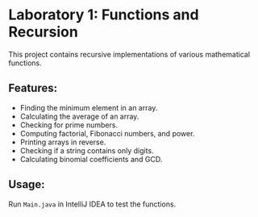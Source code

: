 # Laboratory 1: Functions and Recursion

This project contains recursive implementations of various mathematical functions.

## Features:
- Finding the minimum element in an array.
- Calculating the average of an array.
- Checking for prime numbers.
- Computing factorial, Fibonacci numbers, and power.
- Printing arrays in reverse.
- Checking if a string contains only digits.
- Calculating binomial coefficients and GCD.

## Usage:
Run `Main.java` in IntelliJ IDEA to test the functions.
